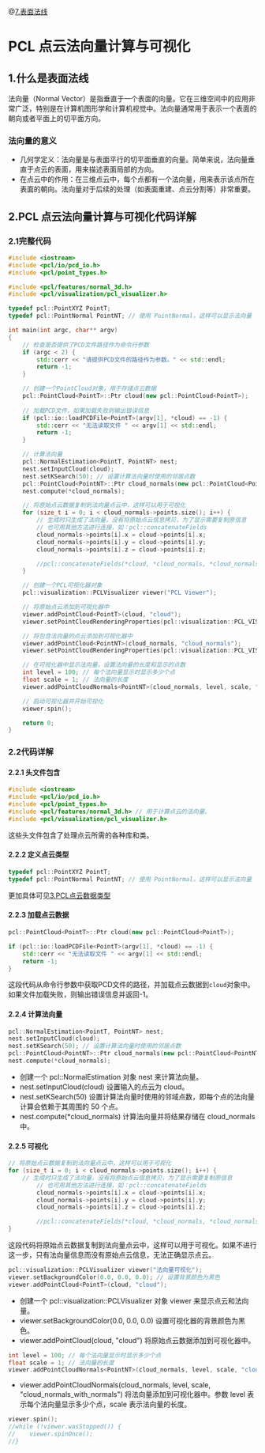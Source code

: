 @[7.表面法线]()

# PCL 点云法向量计算与可视化

## 1.什么是表面法线

法向量（Normal Vector）是指垂直于一个表面的向量。它在三维空间中的应用非常广泛，特别是在计算机图形学和计算机视觉中。法向量通常用于表示一个表面的朝向或者平面上的切平面方向。

### 法向量的意义
- 几何学定义：法向量是与表面平行的切平面垂直的向量。简单来说，法向量垂直于点云的表面，用来描述表面局部的方向。
- 在点云中的作用：在三维点云中，每个点都有一个法向量，用来表示该点所在表面的朝向。法向量对于后续的处理（如表面重建、点云分割等）非常重要。

## 2.PCL 点云法向量计算与可视化代码详解

### 2.1完整代码

```cpp
#include <iostream>
#include <pcl/io/pcd_io.h>
#include <pcl/point_types.h>

#include <pcl/features/normal_3d.h>
#include <pcl/visualization/pcl_visualizer.h>

typedef pcl::PointXYZ PointT;
typedef pcl::PointNormal PointNT; // 使用 PointNormal，这样可以显示法向量

int main(int argc, char** argv)
{
    // 检查是否提供了PCD文件路径作为命令行参数
    if (argc < 2) {
        std::cerr << "请提供PCD文件的路径作为参数。" << std::endl;
        return -1;
    }

    // 创建一个PointCloud对象，用于存储点云数据
    pcl::PointCloud<PointT>::Ptr cloud(new pcl::PointCloud<PointT>);
    
    // 加载PCD文件，如果加载失败则输出错误信息
    if (pcl::io::loadPCDFile<PointT>(argv[1], *cloud) == -1) {
        std::cerr << "无法读取文件 " << argv[1] << std::endl;
        return -1;
    }

    // 计算法向量
    pcl::NormalEstimation<PointT, PointNT> nest;
    nest.setInputCloud(cloud);
    nest.setKSearch(50); // 设置计算法向量时使用的邻居点数
    pcl::PointCloud<PointNT>::Ptr cloud_normals(new pcl::PointCloud<PointNT>);
    nest.compute(*cloud_normals);

    // 将原始点云数据复制到法向量点云中，这样可以用于可视化
    for (size_t i = 0; i < cloud_normals->points.size(); i++) {
        // 生成时只生成了法向量，没有将原始点云信息拷贝，为了显示需要复制原信息
        // 也可用其他方法进行连接，如：pcl::concatenateFields
        cloud_normals->points[i].x = cloud->points[i].x;
        cloud_normals->points[i].y = cloud->points[i].y;
        cloud_normals->points[i].z = cloud->points[i].z;

        //pcl::concatenateFields(*cloud, *cloud_normals, *cloud_normals);
    }

    // 创建一个PCL可视化器对象
    pcl::visualization::PCLVisualizer viewer("PCL Viewer");

    // 将原始点云添加到可视化器中
    viewer.addPointCloud<PointT>(cloud, "cloud");
    viewer.setPointCloudRenderingProperties(pcl::visualization::PCL_VISUALIZER_POINT_SIZE, 3, "cloud");

    // 将包含法向量的点云添加到可视化器中
    viewer.addPointCloud<PointNT>(cloud_normals, "cloud_normals");
    viewer.setPointCloudRenderingProperties(pcl::visualization::PCL_VISUALIZER_POINT_SIZE, 3, "cloud_normals");

    // 在可视化器中显示法向量，设置法向量的长度和显示的点数
    int level = 100; // 每个法向量显示时显示多少个点
    float scale = 1; // 法向量的长度
    viewer.addPointCloudNormals<PointNT>(cloud_normals, level, scale, "cloud_normals_with_normals");

    // 启动可视化器并开始可视化
    viewer.spin();

    return 0;
}

```

### 2.2代码详解

#### 2.2.1 头文件包含

```cpp
#include <iostream>
#include <pcl/io/pcd_io.h>
#include <pcl/point_types.h>
#include <pcl/features/normal_3d.h> // 用于计算点云的法向量。
#include <pcl/visualization/pcl_visualizer.h>
```

这些头文件包含了处理点云所需的各种库和类。

#### 2.2.2 定义点云类型

```cpp
typedef pcl::PointXYZ PointT;
typedef pcl::PointNormal PointNT; // 使用 PointNormal，这样可以显示法向量

```
更加具体可见[3.PCL点云数据类型]()

#### 2.2.3 加载点云数据

```cpp
pcl::PointCloud<PointT>::Ptr cloud(new pcl::PointCloud<PointT>);

if (pcl::io::loadPCDFile<PointT>(argv[1], *cloud) == -1) {
    std::cerr << "无法读取文件 " << argv[1] << std::endl;
    return -1;
}
```

这段代码从命令行参数中获取PCD文件的路径，并加载点云数据到`cloud`对象中。如果文件加载失败，则输出错误信息并返回-1。

#### 2.2.4 计算法向量

```cpp
pcl::NormalEstimation<PointT, PointNT> nest;
nest.setInputCloud(cloud);
nest.setKSearch(50); // 设置计算法向量时使用的邻居点数
pcl::PointCloud<PointNT>::Ptr cloud_normals(new pcl::PointCloud<PointNT>);
nest.compute(*cloud_normals);
```
- 创建一个 pcl::NormalEstimation 对象 nest 来计算法向量。
- nest.setInputCloud(cloud) 设置输入的点云为 cloud。
- nest.setKSearch(50) 设置计算法向量时使用的邻域点数，即每个点的法向量计算会依赖于其周围的 50 个点。
- nest.compute(*cloud_normals) 计算法向量并将结果存储在 cloud_normals 中。

#### 2.2.5 可视化

```cpp
// 将原始点云数据复制到法向量点云中，这样可以用于可视化
for (size_t i = 0; i < cloud_normals->points.size(); i++) {
    // 生成时只生成了法向量，没有将原始点云信息拷贝，为了显示需要复制原信息
        // 也可用其他方法进行连接，如：pcl::concatenateFields
        cloud_normals->points[i].x = cloud->points[i].x;
        cloud_normals->points[i].y = cloud->points[i].y;
        cloud_normals->points[i].z = cloud->points[i].z;

        //pcl::concatenateFields(*cloud, *cloud_normals, *cloud_normals);
}
```

这段代码将原始点云数据复制到法向量点云中，这样可以用于可视化。如果不进行这一步，只有法向量信息而没有原始点云信息，无法正确显示点云。

```cpp
pcl::visualization::PCLVisualizer viewer("法向量可视化");
viewer.setBackgroundColor(0.0, 0.0, 0.0); // 设置背景颜色为黑色
viewer.addPointCloud<PointT>(cloud, "cloud");
```
- 创建一个 pcl::visualization::PCLVisualizer 对象 viewer 来显示点云和法向量。
- viewer.setBackgroundColor(0.0, 0.0, 0.0) 设置可视化器的背景颜色为黑色。
- viewer.addPointCloud<PointT>(cloud, "cloud") 将原始点云数据添加到可视化器中。

```cpp
int level = 100; // 每个法向量显示时显示多少个点
float scale = 1; // 法向量的长度
viewer.addPointCloudNormals<PointNT>(cloud_normals, level, scale, "cloud_normals_with_normals");
```
- viewer.addPointCloudNormals<PointNT>(cloud_normals, level, scale, "cloud_normals_with_normals") 将法向量添加到可视化器中。参数 level 表示每个法向量显示多少个点，scale 表示法向量的长度。

```cpp
viewer.spin();
//while (!viewer.wasStopped()) {
//    viewer.spinOnce();
//}
```




